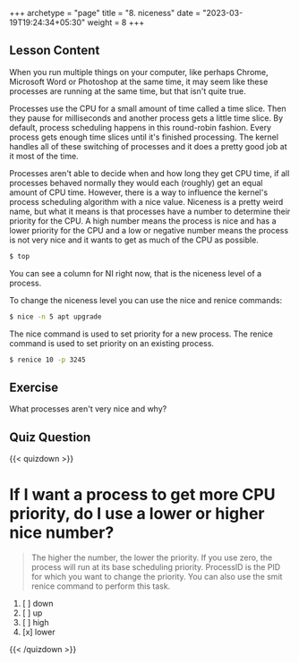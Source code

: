+++
archetype = "page"
title = "8. niceness"
date = "2023-03-19T19:24:34+05:30"
weight = 8
+++

## Lesson Content

When you run multiple things on your computer, like perhaps Chrome, Microsoft Word or Photoshop at the same time, it may seem like these processes are running at the same time, but that isn't quite true. 

Processes use the CPU for a small amount of time called a time slice. Then they pause for milliseconds and another process gets a little time slice. By default, process scheduling happens in this round-robin fashion. Every process gets enough time slices until it's finished processing. The kernel handles all of these switching of processes and it does a pretty good job at it most of the time.

Processes aren't able to decide when and how long they get CPU time, if all processes behaved normally they would each (roughly) get an equal amount of CPU time. However, there is a way to influence the kernel's process scheduling algorithm with a nice value. Niceness is a pretty weird name, but what it means is that processes have a number to determine their priority for the CPU. A high number means the process is nice and has a lower priority for the CPU and a low or negative number means the process is not very nice and it wants to get as much of the CPU as possible. 

```bash
$ top
```

You can see a column for NI right now, that is the niceness level of a process.

To change the niceness level you can use the nice and renice commands:

```bash
$ nice -n 5 apt upgrade
```

The nice command is used to set priority for a new process. The renice command is used to set priority on an existing process. 

```bash
$ renice 10 -p 3245
```

## Exercise

What processes aren't very nice and why?

## Quiz Question

{{< quizdown >}}

# If I want a process to get more CPU priority, do I use a lower or higher nice number?

> The higher the number, the lower the priority. If you use zero, the process will run at its base scheduling priority. ProcessID is the PID for which you want to change the priority. You can also use the smit renice command to perform this task.

1. [ ] down
2. [ ] up
3. [ ] high
4. [x] lower

{{< /quizdown >}}
